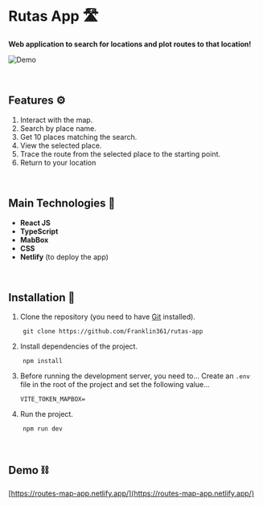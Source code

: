 # Rutas App 🛣️
**Web application to search for locations and plot routes to that location!**

![Demo](https://res.cloudinary.com/dnxchppfm/image/upload/v1661271445/franklin-page/routes_1_eangxw.webp)

&nbsp;

## Features ⚙️

1. Interact with the map.
2. Search by place name.
3. Get 10 places matching the search.
4. View the selected place.
5. Trace the route from the selected place to the starting point.
6. Return to your location 

&nbsp;

## Main Technologies 🧪

- **React JS**
- **TypeScript** 
- **MabBox** 
- **CSS** 
- **Netlify** (to deploy the app)

&nbsp;


## **Installation 🧰**

1. Clone the repository (you need to have [Git](https://git-scm.com) installed).

```shell
    git clone https://github.com/Franklin361/rutas-app
```

2.  Install dependencies of the project.

```shell
    npm install
```

3. Before running the development server, you need to...
    Create an `.env` file in the root of the project and set the following value...
    ```
    VITE_TOKEN_MAPBOX=
    ```

4. Run the project.
```shell
    npm run dev
```
&nbsp;

## **Demo ⛓️**

[https://routes-map-app.netlify.app/](https://routes-map-app.netlify.app/)
